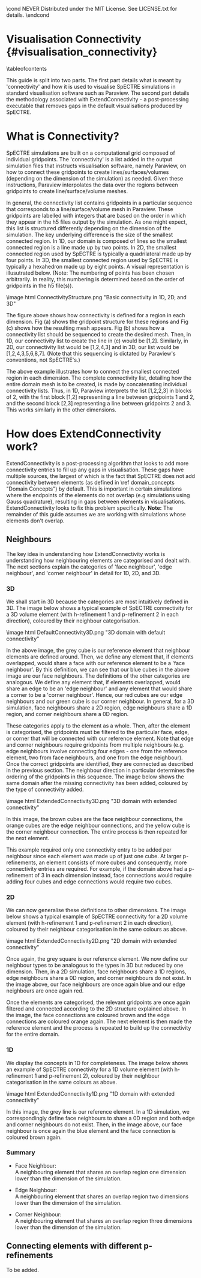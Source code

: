 \cond NEVER
Distributed under the MIT License.
See LICENSE.txt for details.
\endcond
# Visualisation Connectivity {#visualisation_connectivity}

\tableofcontents

This guide is split into two parts. The first part details what is meant by
'connectivity' and how it is used to visualise SpECTRE simulations in standard
visualisation software such as Paraview. The second part details the
methodology associated with ExtendConnectivity - a post-processing executable
that removes gaps in the default visualisations produced by SpECTRE.

# What is Connectivity?

SpECTRE simulations are built on a computational grid composed of individual
gridpoints. The 'connectivity' is a list added in the output simulation files
that instructs visualisation software, namely Paraview, on how to connect these
gridpoints to create lines/surfaces/volumes (depending on the dimension of the
simulation) as needed. Given these instructions, Paraview interpolates the data
over the regions between gridpoints to create line/surface/volume meshes.

In general, the connectivity list contains gridpoints in a particular sequence
that corresponds to a line/surface/volume mesh in Paraview. These gridpoints are
labelled with integers that are based on the order in which they appear in the
h5 files output by the simulation. As one might expect, this list is structured
differently depending on the dimension of the simulation. The key underlying
difference is the size of the smallest connected region. In 1D, our domain is
composed of lines so the smallest connected region is a line made up by two
points. In 2D, the smallest connected region used by SpECTRE is typically a
quadrilateral made up by four points. In 3D, the smallest connected region used
by SpECTRE is typically a hexahedron made up by eight points. A visual
representation is illusutrated below. (Note: The numbering of points has been
chosen arbitrarily. In reality, this numbering is determined based on the order
of gridpoints in the h5 file(s)).

\image html ConnectivityStructure.png "Basic connectivity in 1D, 2D, and 3D"

The figure above shows how connectivity is defined for a region in each
dimension. Fig (a) shows the gridpoint structure for these regions and Fig (c)
shows how the resulting mesh appears. Fig (b) shows how a connectivity list
should be sequenced to create the desired mesh. Then, in 1D, our connectivity
list to create the line in (c) would be [1,2]. Similarly, in 2D, our
connectivity list would be [1,2,4,3] and in 3D, our list would be
[1,2,4,3,5,6,8,7]. (Note that this sequencing is dictated by Paraview's
conventions, not SpECTRE's.)

The above example illustrates how to connect the smallest connected region in
each dimension. The complete connectivity list, detailing how the entire domain
mesh is to be created, is made by concatenating individual connectivity lists.
Thus, in 1D, Paraview interprets the list [1,2,2,3] in blocks of 2, with the
first block [1,2] representing a line between gridpoints 1 and 2, and the second
block [2,3] representing a line between gridpoints 2 and 3. This works similarly
in the other dimensions.


# How does ExtendConnectivity work?

ExtendConnectivity is a post-processing algorithm that looks to add more
connectivity entries to fill up any gaps in visualisation. These gaps have
multiple sources, the largest of which is the fact that SpECTRE does not add
connectivity between elements (as defined in
\ref domain_concepts "Domain Concepts") by default. This is important in certain
simulations where the endpoints of the elements do not overlap (e.g simulations
using Gauss quadrature), resulting in gaps between elements in visualisations.
ExtendConnectivity looks to fix this problem specifically. **Note:** The
remainder of this guide assumes we are working with simulations whose elements
don't overlap.

## Neighbours

The key idea in understanding how ExtendConnectivity works is understanding
how neighbouring elements are categorised and dealt with. The next sections
explain the categories of 'face neighbour', 'edge neighbour', and 'corner
neighbour' in detail for 1D, 2D, and 3D.

### 3D

We shall start in 3D because the categories are most intuitively defined in
3D. The image below shows a typical example of SpECTRE connectivity for a 3D
volume element (with h-refinement 1 and p-refinement 2 in each direction),
coloured by their neighbour categorisation.

\image html DefaultConnectivity3D.png "3D domain with default connectivity"

In the above image, the grey cube is our reference element that neighbour
elements are defined around. Then, we define any element that, if elements
overlapped, would share a face with our reference element to be a 'face
neighbour'. By this definition, we can see that our blue cubes in the above
image are our face neighbours. The definitions of the other categories are
analogous. We define any element that, if elements overlapped, would
share an edge to be an 'edge neighbour' and any element that would share a
corner to be a 'corner neighbour'. Hence, our red cubes are our edge neighbours
and our green cube is our corner neighbour. In general, for a 3D simulation,
face neighbours share a 2D region, edge neighbours share a 1D region, and corner
neighbours share a 0D region.

These categories apply to the element as a whole. Then, after the element is
categorised, the gridpoints must be filtered to the particular face, edge, or
corner that will be connected with our reference element. Note that edge and
corner neighbours require gridpoints from multiple neighbours (e.g. edge
neighbours involve connecting four edges - one from the reference element, two
from face neighbours, and one from the edge neighbour). Once the correct
gridpoints are identified, they are connected as described in the previous
section. The neighbour direction in particular determines the ordering of the
gridpoints in this sequence. The image below shows the same domain after the
missing connectivity has been added, coloured by the type of connectivity added.

\image html ExtendedConnectivity3D.png "3D domain with extended connectivity"

In this image, the brown cubes are the face neighbour connections, the orange
cubes are the edge neighbour connections, and the yellow cube is the corner
neighbour connection. The entire process is then repeated for the next element.

This example required only one connectivity entry to be added per neighbour
since each element was made up of just one cube. At larger p-refinements, an
element consists of more cubes and consequently, more connectivity entries are
required. For example, if the domain above had a p-refinement of 3 in each
dimension instead, face connections would require adding four cubes
and edge connections would require two cubes.

### 2D

We can now generalise these definitions to other dimensions. The image below
shows a typical example of SpECTRE connectivity for a 2D volume element (with
h-refinement 1 and p-refinement 2 in each direction), coloured by their
neighbour categorisation in the same colours as above.

\image html ExtendedConnectivity2D.png "2D domain with extended connectivity"

Once again, the grey square is our reference element. We now define our
neighbour types to be analogous to the types in 3D but reduced by one dimension.
Then, in a 2D simulation, face neighbours share a 1D regions, edge neighbours
share a 0D region, and corner neighbours do not exist. In the image above, our
face neighbours are once again blue and our edge neighbours are once again red.

Once the elements are categorised, the relevant gridpoints are once again
filtered and connected according to the 2D structure explained above. In the
image, the face connections are coloured brown and the edge connections are
coloured orange again. The next element is then made the reference element and
the process is repeated to build up the connectivity for the entire domain.

### 1D

We display the concepts in 1D for completeness. The image below shows an example
of SpECTRE connectivity for a 1D volume element (with h-refinement 1 and
p-refinement 2), coloured by their neighbour categorisation in the same colours
as above.

\image html ExtendedConnectivity1D.png "1D domain with extended connectivity"

In this image, the grey line is our reference element. In a 1D simulation, we
correspondingly define face neighbours to share a 0D region and both edge and
corner neighbours do not exist. Then, in the image above, our face neighbour
is once again the blue element and the face connection is coloured brown again.

### Summary

* Face Neighbour:<br>
  A neighbouring element that shares an overlap region one dimension lower than
  the dimension of the simulation.

* Edge Neighbour:<br>
  A neighbouring element that shares an overlap region two dimensions lower than
  the dimension of the simulation.

* Corner Neighbour:<br>
  A neighbouring element that shares an overlap region three dimensions lower
  than the dimension of the simulation.


## Connecting elements with different p-refinements

To be added.
